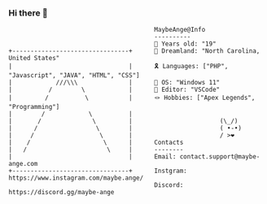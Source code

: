 ### Hi there 👋


                                            MaybeAnge@Info
                                            ----------
                                            🎪 Years old: "19"
    +--------------------------------+      🎈 Dreamland: "North Carolina, United States"
    |                                |      🎗️ Languages: ["PHP", "Javascript", "JAVA", "HTML", "CSS"]
    |            ///\\\              |      🍗 OS: "Windows 11"
    |          /        \            |      🎉 Editor: "VSCode"
    |         /          \           |      🪢 Hobbies: ["Apex Legends", "Programming"]
    |        /            \          |
    |       /              \         |                        (\_/)
    |      /                \        |                        ( •-•)
    |     /                  \       |                        / >❤️
    |    /                    \      |      Contacts
    |   /                      \     |      --------
    |                                |      Email: contact.support@maybe-ange.com
    +--------------------------------+      Instgram: https://www.instagram.com/maybe.ange/
                                            Discord: https://discord.gg/maybe-ange
